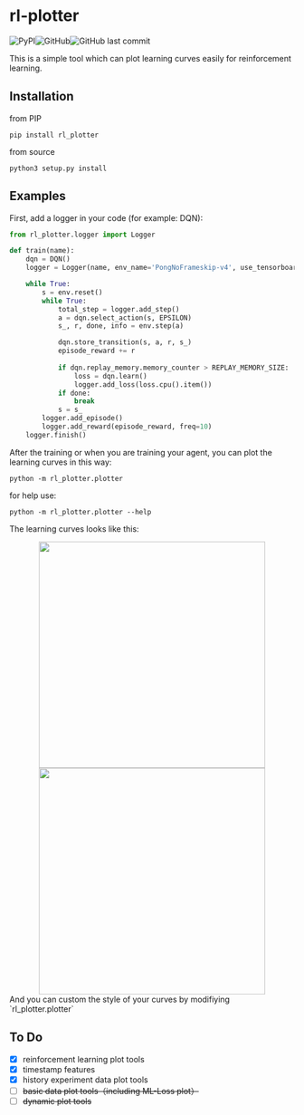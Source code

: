 # rl-plotter

![PyPI](https://img.shields.io/pypi/v/rl_plotter?style=flat-square)![GitHub](https://img.shields.io/github/license/gxywy/rl-plotter?style=flat-square)![GitHub last commit](https://img.shields.io/github/last-commit/gxywy/rl-plotter?style=flat-square)

 This is a simple tool which can plot learning curves easily for reinforcement learning.

## Installation

from PIP

```
pip install rl_plotter
```

from source

```
python3 setup.py install
```

## Examples

First, add a logger in your code (for example: DQN):

```python
from rl_plotter.logger import Logger

def train(name):
    dqn = DQN()
    logger = Logger(name, env_name='PongNoFrameskip-v4', use_tensorboard=False)

    while True:
        s = env.reset()
        while True:
            total_step = logger.add_step()
            a = dqn.select_action(s, EPSILON)
            s_, r, done, info = env.step(a)

            dqn.store_transition(s, a, r, s_)
            episode_reward += r
            
            if dqn.replay_memory.memory_counter > REPLAY_MEMORY_SIZE:
                loss = dqn.learn()
                logger.add_loss(loss.cpu().item())
            if done:
                break
            s = s_
        logger.add_episode()
        logger.add_reward(episode_reward, freq=10)
    logger.finish()
```

After the training or when you are training your agent, you can plot the learning curves in this way:

```
python -m rl_plotter.plotter
```
for help use:
```
python -m rl_plotter.plotter --help
```

The learning curves looks like this:
<div align="center"><img width="400" height="400" src="https://github.com/gxywy/rl-plotter/blob/master/imgs/figure_1.png?raw=true"/></div>
<div align="center"><img width="400" height="400" src="https://github.com/gxywy/rl-plotter/blob/master/imgs/figure_2.png?raw=true"/></div>
And you can custom the style of your curves by modifiying `rl_plotter.plotter`

## To Do
- [x] reinforcement learning plot tools
- [x] timestamp features
- [x] history experiment data plot tools
- [ ] ~~basic data plot tools（including ML-Loss plot）~~
- [ ] ~~dynamic plot tools~~